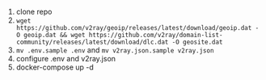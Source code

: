 1. clone repo
2. `wget https://github.com/v2ray/geoip/releases/latest/download/geoip.dat -O geoip.dat && wget https://github.com/v2ray/domain-list-community/releases/latest/download/dlc.dat -O geosite.dat`
3. `mv .env.sample .env` and `mv v2ray.json.sample v2ray.json`
4. configure .env and v2ray.json
5. docker-compose up -d
